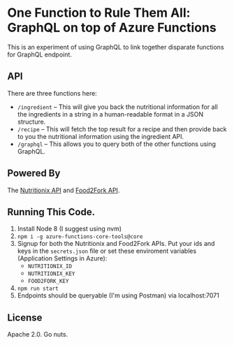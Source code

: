 # One Function to Rule Them All: GraphQL on top of Azure Functions

This is an experiment of using GraphQL to link together disparate functions for GraphQL endpoint.

## API

There are three functions here:

* `/ingredient` – This will give you back the nutritional information for all the ingredients in a string in a human-readable format in a JSON structure.
* `/recipe` – This will fetch the top result for a recipe and then provide back to you the nutritional information using the ingredient API.
* `/graphql` – This allows you to query both of the other functions using GraphQL.

## Powered By

The [Nutritionix API][nutritionix] and [Food2Fork API][food2fork].

## Running This Code.

1.  Install Node 8 (I suggest using nvm)
1.  `npm i -g azure-functions-core-tools@core`
1.  Signup for both the Nutritionix and Food2Fork APIs. Put your ids and keys in the `secrets.json` file or set these enviroment variables (Application Settings in Azure):
    * `NUTRITIONIX_ID`
    * `NUTRITIONIX_KEY`
    * `FOOD2FORK_KEY`
1.  `npm run start`
1.  Endpoints should be queryable (I'm using Postman) via localhost:7071

## License

Apache 2.0. Go nuts.

[nutritionix]: https://www.nutritionix.com/business/api
[food2fork]: http://food2fork.com/about/api
